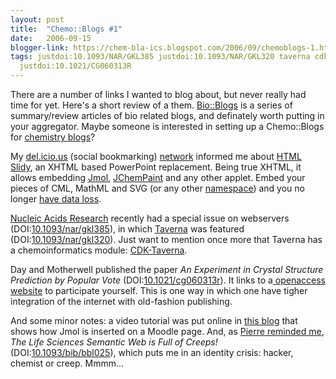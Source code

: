```yaml
---
layout: post
title:  "Chemo::Blogs #1"
date:   2006-09-15
blogger-link: https://chem-bla-ics.blogspot.com/2006/09/chemoblogs-1.html
tags: justdoi:10.1093/NAR/GKL385 justdoi:10.1093/NAR/GKL320 taverna cdk justdoi:10.1093/BIB/BBL025
  justdoi:10.1021/CG060313R
---
```


There are a number of links I wanted to blog about, but never really had time for yet. Here's a short review of a them.
[Bio::Blogs](http://bioblogs.wordpress.com/) is a series of summary/review articles of bio related blogs, and definately
worth putting in your aggregator. Maybe someone is interested in setting up a Chemo::Blogs for
[chemistry blogs](http://blueobelisk.org/pg/all_blogs.php)?

My [del.icio.us](http://del.icio.us/) (social bookmarking) [network](http://del.icio.us/network/egonw) informed me about
[HTML Slidy](http://www.w3.org/Talks/Tools/Slidy/), an XHTML based PowerPoint replacement. Being true XHTML, it allows
embedding [Jmol](http://www.jmol.org/), [JChemPaint](http://jchempaint.sf.net/) and any other applet. Embed your pieces
of CML, MathML and SVG (or any other [namespace](http://en.wikipedia.org/wiki/XML_namespace)) and you no longer
[have data loss](http://wwmm.ch.cam.ac.uk/blogs/murrayrust/?p=28).

[Nucleic Acids Research](http://nar.oxfordjournals.org/) recently had a special issue on webservers
(DOI:[10.1093/nar/gkl385](http://dx.doi.org/10.1093/nar/gkl385)), in which [Taverna](https://chem-bla-ics.blogspot.com/2006/09/chemoblogs-1.html)
was featured (DOI:[10.1093/nar/gkl320](http://dx.doi.org/10.1093/nar/gkl320)). Just want to mention once more that Taverna has
a chemoinformatics module: [CDK-Taverna](http://sourceforge.net/project/showfiles.php?group_id=20024&package_id=166755).

Day and Motherwell published the paper *An Experiment in Crystal Structure Prediction by Popular Vote*
(DOI:[10.1021/cg060313r](https://doi.org/10.1021/cg060313r)). It links to a[ openaccess website](http://pubs.acs.org/isubscribe/journals/cgdefu/asap/objects/cg060313r/CSP_popular_vote.html)
to participate yourself. This is one way in which one have tigher integration of the internet with old-fashion publishing.

And some minor notes: a video tutorial was put online in [this blog](http://phobos.xtec.net/fmas/modules.php?name=News&file=article&sid=27)
that shows how Jmol is inserted on a Moodle page. And, as [Pierre reminded me](http://plindenbaum.blogspot.com/2006/08/life-sciences-semantic-web-is-full-of.html),
*The Life Sciences Semantic Web is Full of Creeps!* (DOI:[10.1093/bib/bbl025](https://doi.org/10.1093/bib/bbl025)),
which puts me in an identity crisis: hacker, chemist or creep. Mmmm...
